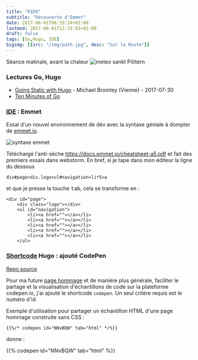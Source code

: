 ```yaml
---
title: "R1D9"
subtitle: "Découverte d'Emmet"
date: 2017-08-01T06:35:24+02:00
lastmod: 2017-08-01T12:33:03+02:00
draft: false
tags: [Go,Hugo, IDE]
bigimg: [{src: "/img/path.jpg", desc: "Sur la Route"}]
---
```


Séance matinale, avant la chaleur 
![meteo sankt Pöltern](/img/meteo-sankt-polten.png) <!--more-->


### Lectures Go, Hugo 

- [Going Static with Hugo](https://www.michaelbromley.co.uk/blog/going-static-with-hugo/) - Michael Bromley (Vienne) - 2017-07-30 
- [Ten Minutes of Go](https://zentechnista.github.io/2017/07/ten-minutes-of-go/)

### <abbr title="integrated developement environment">IDE</abbr> : Emmet 

Essai d'un nouvel environnement de dév avec la syntaxe géniale à dompter de [emmet.io](https://emmet.io/). 

![syntaxe emmet](/img/syntaxe-emmet-child.png)

Téléchargé l'anti-sèche <https://docs.emmet.io/cheatsheet-a5.pdf> et fait des premiers essais dans webstorm. En bref, si je tape dans mon éditeur la ligne du dessous 

```
div#page>div.logo+ul#navigation>li*5>a
```

et que je presse la touche <kbd>tab</kbd>, cela se transforme en : 

```
<div id="page">
	<div class="logo"></div>
	<ul id="navigation">
		<li><a href=""></a></li>
		<li><a href=""></a></li>
		<li><a href=""></a></li>
		<li><a href=""></a></li>
		<li><a href=""></a></li>
	</ul>
```



<!--
 - `h$[title=item$]{Titre $}*3 
 - ...  
-->



### [Shortcode](https://gohugo.io/content-management/shortcodes) Hugo : ajouté CodePen

[Repo source](https://github.com/jorinvo/hugo-shortcodes/blob/master/shortcodes/pen.html)

Pour ma future [page hommage](https://www.freecodecamp.org/challenges/build-a-tribute-page) et de manière plus générale, faciliter le partage et la visualisation d'échantillons de code sur la plateforme codepen.io, j'ai ajouté le shortcode `codepen`. Un seul critère requis est le numéro d'id. 

Exemple d'utilisation pour partager un échantillon HTML d'une page hommage construite sans CSS :  

```{{%/* codepen id="NNvBQW" tab="html" */%}}```

donne : 

{{% codepen id="NNvBQW" tab="html" %}}


